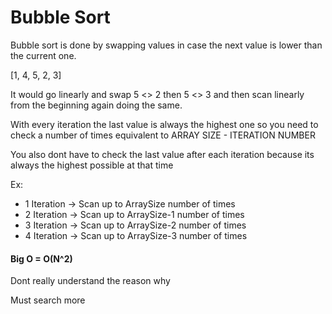 # Bubble Sort

Bubble sort is done by swapping values in case the next value is lower than the current one.

[1, 4, 5, 2, 3]

It would go linearly and swap 5 <> 2 then 5 <> 3 and then scan linearly from the beginning again doing the same.

With every iteration the last value is always the highest one so you need to check a number of times equivalent to ARRAY SIZE - ITERATION NUMBER

You also dont have to check the last value after each iteration because its always the highest possible at that time 

Ex:

- 1 Iteration -> Scan up to ArraySize number of times
- 2 Iteration -> Scan up to ArraySize-1 number of times
- 3 Iteration -> Scan up to ArraySize-2 number of times
- 4 Iteration -> Scan up to ArraySize-3 number of times

#### Big O = O(N^2)

Dont really understand the reason why 

Must search more 
